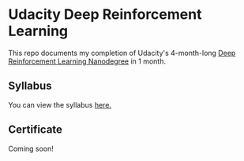 # Udacity Deep Reinforcement Learning
This repo documents my completion of Udacity's 4-month-long [Deep Reinforcement Learning Nanodegree](https://www.udacity.com/course/deep-reinforcement-learning-nanodegree--nd893) in 1 month.

## Syllabus
You can view the syllabus [here.](syllabus.pdf)

## Certificate
Coming soon!
